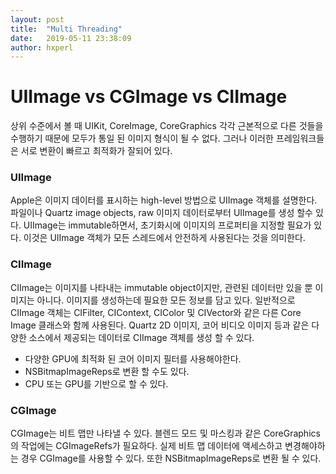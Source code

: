 ```yaml
---
layout: post
title:  "Multi Threading"
date:   2019-05-11 23:38:09
author: hxperl
---
```


# UIImage vs CGImage vs CIImage

상위 수준에서 볼 때 UIKit, CoreImage, CoreGraphics 각각 근본적으로 다른 것들을 수행하기 때문에 모두가 통일 된 이미지 형식이 될 수 없다.
그러나 이러한 프레임워크들은 서로 변환이 빠르고 최적화가 잘되어 있다.

### UIImage

Apple은 이미지 데이터를 표시하는 high-level 방법으로 UIImage 객체를 설명한다. 파일이나 Quartz image objects, raw 이미지 데이터로부터 UIImage를 생성 할수 있다.
UIImage는 immutable하면서, 초기화시에 이미지의 프로퍼티을 지정할 필요가 있다. 이것은 UIImage 객체가 모든 스레드에서 안전하게 사용된다는 것을 의미한다.

### CIImage

CIImage는 이미지를 나타내는 immutable object이지만, 관련된 데이터만 있을 뿐 이미지는 아니다. 이미지를 생성하는데 필요한 모든 정보를 담고 있다.
일반적으로 CIImage 객체는 CIFilter, CIContext, CIColor 및 CIVector와 같은 다른 Core Image 클래스와 함께 사용된다. Quartz 2D 이미지, 코어 비디오 이미지 등과 같은 다양한 소스에서 제공되는 데이터로 CIImage 객체를 생성 할 수 있다.

 - 다양한 GPU에 최적화 된 코어 이미지 필터를 사용해야한다. 
 - NSBitmapImageReps로 변환 할 수도 있다. 
 - CPU 또는 GPU를 기반으로 할 수 있다.

### CGImage

CGImage는 비트 맵만 나타낼 수 있다. 블렌드 모드 및 마스킹과 같은 CoreGraphics의 작업에는 CGImageRefs가 필요하다. 실제 비트 맵 데이터에 액세스하고 변경해야하는 경우 CGImage를 사용할 수 있다. 또한 NSBitmapImageReps로 변환 될 수 있다.